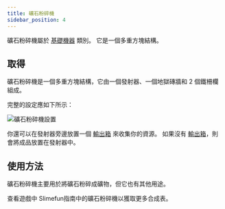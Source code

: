 ```yaml
---
title: 礦石粉碎機
sidebar_position: 4
---
```


礦石粉碎機屬於 [基礎機器](Basic-Machines.md) 類別。 它是一個多重方塊結構。

## 取得

礦石粉碎機是一個多重方塊結構，它由一個發射器、一個地獄磚牆和 2 個鐵柵欄組成。

完整的設定應如下所示：

![礦石粉碎機設置](https://raw.githubusercontent.com/TheBusyBiscuit/Slimefun4-Wiki/master/images/multiblock-ore-crusher.png)

你還可以在發射器旁邊放置一個 [輸出箱](Output-Chest.md) 來收集你的資源。 如果沒有 [輸出箱](Output-Chest.md)，則會將成品放置在發射器中。

## 使用方法

礦石粉碎機主要用於將礦石粉碎成礦物，但它也有其他用途。

查看遊戲中 Slimefun指南中的礦石粉碎機以獲取更多合成表。
